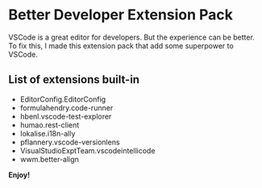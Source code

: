 # Better Developer Extension Pack

VSCode is a great editor for developers. But the experience can be better.  
To fix this, I made this extension pack that add some superpower to VSCode.

## List of extensions built-in

- EditorConfig.EditorConfig
- formulahendry.code-runner
- hbenl.vscode-test-explorer
- humao.rest-client
- lokalise.i18n-ally
- pflannery.vscode-versionlens
- VisualStudioExptTeam.vscodeintellicode
- wwm.better-align

**Enjoy!**

